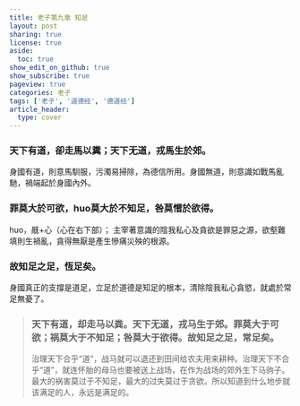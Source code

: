 ```yaml
---
title: 老子第九章 知足
layout: post
sharing: true
license: true
aside:
  toc: true
show_edit_on_github: true
show_subscribe: true
pageview: true
categories: 老子
tags: ['老子', '道德经', '德道经']
article_header:
  type: cover
---
```


### 天下有道，卻走馬以糞；天下无道，戎馬生於郊。

身國有道，則意馬馴服，污濁易掃除，為德信所用。身國無道，則意識如戰馬亂馳，禍端起於身國內外。

### 罪莫大於可欲，huo莫大於不知足，咎莫憯於欲得。

huo，旤+心（心在右下部）；
主宰著意識的陰我私心及貪欲是罪惡之源，欲壑難填則生禍亂，貪得無厭是產生慘痛災殃的根源。

### 故知足之足，恆足矣。

身國真正的支撐是道足，立足於道德是知足的根本，清除陰我私心貪慾，就處於常足無憂了。

> ### 天下有道，却走马以粪。天下无道，戎马生于郊。罪莫大于可欲；祸莫大于不知足；咎莫大于欲得。故知足之足，常足矣。
>
> 治理天下合乎“道”，战马就可以退还到田间给农夫用来耕种。治理天下不合乎“道”，就连怀胎的母马也要被送上战场，在作为战场的郊外生下马驹子。最大的祸害莫过于不知足，最大的过失莫过于贪欲。所以知道到什么地步就该满足的人，永远是满足的。
